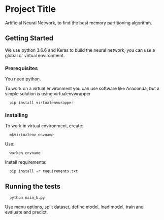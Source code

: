 # Project Title

Artificial Neural Network, to find the best memory partitioning algorithm.


## Getting Started

We use python 3.6.6 and Keras to build the neural network, you can use a global or virtual environment.

### Prerequisites

You need python.

To work on a virtual environment you can use software like Anaconda, but a simple solution is using virtualenvwrapper

```
  pip install virtualenvwrapper
```

### Installing

To work in virtual environment, create:
```
  mkvirtualenv envname
```

Use:
```
  workon envname
```

Install requirements:
```
  pip install -r requirements.txt
```

## Running the tests

```
  python main_k.py
```
Use menu options, split dataset, define model, load model, train and evaluate and predict.
